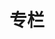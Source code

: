 ---
title: 专栏
menu:
  main:
    parent: all
    params:
      icon:
        vendor: bs
        name: columns
      description: 所有专栏。
---